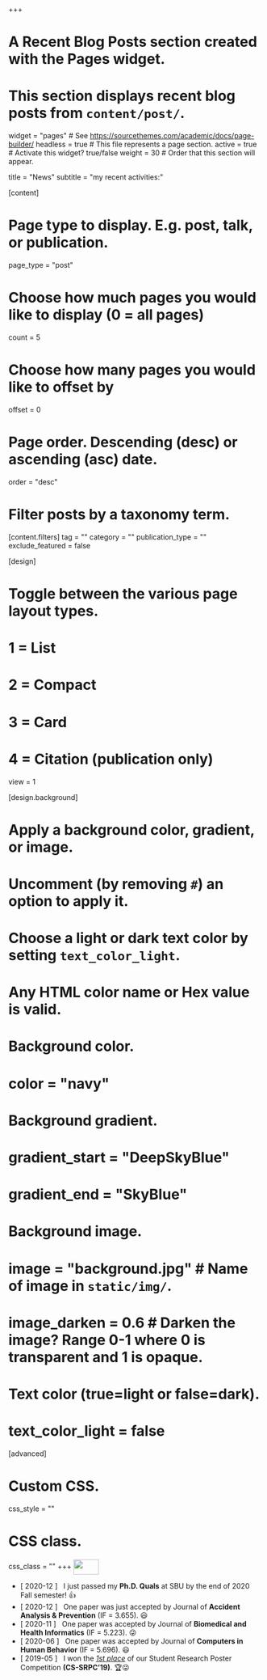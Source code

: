 +++
# A Recent Blog Posts section created with the Pages widget.
# This section displays recent blog posts from `content/post/`.

widget = "pages"  # See https://sourcethemes.com/academic/docs/page-builder/
headless = true  # This file represents a page section.
active = true  # Activate this widget? true/false
weight = 30  # Order that this section will appear.

title = "News"
subtitle = "my recent activities:"

[content]
  # Page type to display. E.g. post, talk, or publication.
  page_type = "post"
  
  # Choose how much pages you would like to display (0 = all pages)
  count = 5
  
  # Choose how many pages you would like to offset by
  offset = 0

  # Page order. Descending (desc) or ascending (asc) date.
  order = "desc"

  # Filter posts by a taxonomy term.
  [content.filters]
    tag = ""
    category = ""
    publication_type = ""
    exclude_featured = false
  
[design]
  # Toggle between the various page layout types.
  #   1 = List
  #   2 = Compact
  #   3 = Card
  #   4 = Citation (publication only)
  view = 1
  
[design.background]
  # Apply a background color, gradient, or image.
  #   Uncomment (by removing `#`) an option to apply it.
  #   Choose a light or dark text color by setting `text_color_light`.
  #   Any HTML color name or Hex value is valid.
  
  # Background color.
  # color = "navy"
  
  # Background gradient.
  # gradient_start = "DeepSkyBlue"
  # gradient_end = "SkyBlue"
  
  # Background image.
  # image = "background.jpg"  # Name of image in `static/img/`.
  # image_darken = 0.6  # Darken the image? Range 0-1 where 0 is transparent and 1 is opaque.

  # Text color (true=light or false=dark).
  # text_color_light = false 
  
[advanced]
 # Custom CSS. 
 css_style = ""
 
 # CSS class.
 css_class = ""
+++
<img style='vertical-align:middle;' src="img/new.gif" width="50" height="30" />

- [ 2020-12 ] &nbsp; I just passed my **Ph.D. Quals** at SBU by the end of 2020 Fall semester! :thumbsup:
- [ 2020-12 ] &nbsp; One paper was just accepted by Journal of **Accident Analysis & Prevention** (IF = 3.655). :smiley:
- [ 2020-11 ] &nbsp; One paper was accepted by Journal of **Biomedical and Health Informatics** (IF = 5.223). :stuck_out_tongue_winking_eye:
- [ 2020-06 ] &nbsp; One paper was accepted by Journal of **Computers in Human Behavior** (IF = 5.696). :smiley:
- [ 2019-05 ] &nbsp; I won the <ins><em>1st place</em></ins> of our Student Research Poster Competition <b>(CS-SRPC’19)</b>. :trophy::stuck_out_tongue_winking_eye:

<!--- <b><mark> 2019-05-10 &nbsp; &nbsp; &nbsp; I posted a tutorial about <a href="/tutorial/prml_ch1_eq1_90/">Eq. 1.90</a> derivation of <b><em>PRML</em></b> under the <b>Tutorials</b> section.</b></mark> :green_book: --->
[comment]: <> (- [ 2019-04 ] &nbsp; I am looking for computer-vision related internship positions. :computer:)
[comment]: <> ( - [ 2019-04 ] &nbsp; My personal homepage has been successfully set up! :smiley:)

